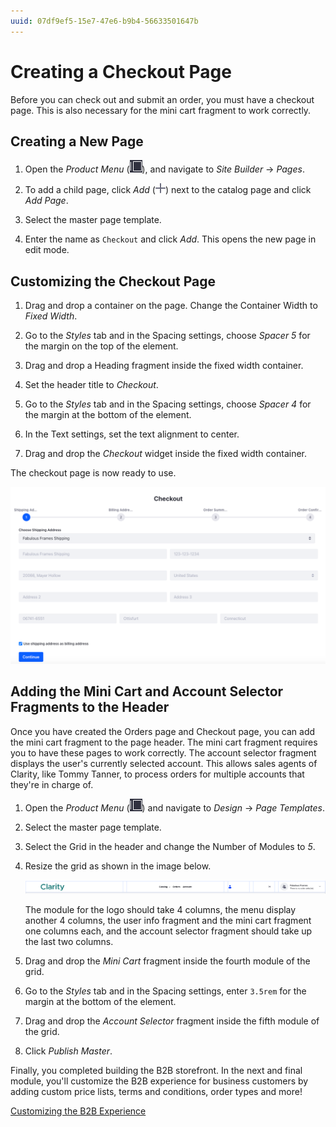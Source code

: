```yaml
---
uuid: 07df9ef5-15e7-47e6-b9b4-56633501647b
---
```

# Creating a Checkout Page

Before you can check out and submit an order, you must have a checkout page. This is also necessary for the mini cart fragment to work correctly. 

## Creating a New Page

1. Open the *Product Menu* (![Product Menu](../../images/icon-product-menu.png)), and navigate to *Site Builder* &rarr; *Pages*.

1. To add a child page, click *Add* (![Add](../../images/icon-plus.png)) next to the catalog page and click *Add Page*.

1. Select the master page template.

1. Enter the name as `Checkout` and click *Add*. This opens the new page in edit mode.

## Customizing the Checkout Page

1. Drag and drop a container on the page. Change the Container Width to *Fixed Width*.

1. Go to the *Styles* tab and in the Spacing settings, choose *Spacer 5* for the margin on the top of the element.

1. Drag and drop a Heading fragment inside the fixed width container.

1. Set the header title to *Checkout*.

1. Go to the *Styles* tab and in the Spacing settings, choose *Spacer 4* for the margin at the bottom of the element.

1. In the Text settings, set the text alignment to center.

1. Drag and drop the *Checkout* widget inside the fixed width container.

The checkout page is now ready to use.

![The checkout flow consists of several steps to complete an order.](./creating-a-checkout-page/images/01.png)

## Adding the Mini Cart and Account Selector Fragments to the Header

Once you have created the Orders page and Checkout page, you can add the mini cart fragment to the page header. The mini cart fragment requires you to have these pages to work correctly. The account selector fragment displays the user's currently selected account. This allows sales agents of Clarity, like Tommy Tanner, to process orders for multiple accounts that they're in charge of.

1. Open the *Product Menu* (![Product Menu](../../images/icon-product-menu.png)) and navigate to *Design* &rarr; *Page Templates*.

1. Select the master page template.

1. Select the Grid in the header and change the Number of Modules to *5*.

1. Resize the grid as shown in the image below. 

   ![Resize the header to add the mini cart and account selector fragments.](./creating-a-checkout-page/images/02.png)

   The module for the logo should take 4 columns, the menu display another 4 columns, the user info fragment and the mini cart fragment one columns each, and the account selector fragment should take up the last two columns.

1. Drag and drop the *Mini Cart* fragment inside the fourth module of the grid.

1. Go to the *Styles* tab and in the Spacing settings, enter `3.5rem` for the margin at the bottom of the element.

1. Drag and drop the *Account Selector* fragment inside the fifth module of the grid.

1. Click *Publish Master*.

Finally, you completed building the B2B storefront. In the next and final module, you'll customize the B2B experience for business customers by adding custom price lists, terms and conditions, order types and more!

[Customizing the B2B Experience](../customizing-the-b2b-experience.md)